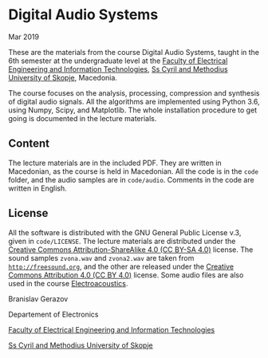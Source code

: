 # Digital Audio Systems
Mar 2019

These are the materials from the course Digital Audio Systems, taught in the 6th semester at the undergraduate level at the [Faculty of Electrical Engineering and Information Technologies](http://feit.ukim.edu.mk), [Ss Cyril and Methodius University of Skopje](http://ukim.edu.mk/), Macedonia.

The course focuses on the analysis, processing, compression and synthesis of digital audio signals.
All the algorithms are implemented using Python 3.6, using Numpy, Scipy, and Matplotlib.
The whole installation procedure to get going is documented in the lecture materials.


Content
-------

The lecture materials are in the included PDF.
They are written in Macedonian, as the course is held in Macedonian.
All the code is in the `code` folder, and the audio samples are in `code/audio`.
Comments in the code are written in English.


License
-------
All the software is distributed with the GNU General Public License v.3, given in `code/LICENSE`. The lecture materials are distributed under the [Creative Commons Attribution-ShareAlike 4.0 (CC BY-SA 4.0)](https://creativecommons.org/licenses/by-sa/4.0/) license.
The sound samples `zvona.wav` and `zvona2.wav` are taken from [`http://freesound.org`](http://freesound.org), and the other are released under the [Creative Commons Attribution 4.0 (CC BY 4.0)](http://creativecommons.org/licenses/by/4.0/) license.
Some audio files are also used in the course [Electroacoustics](https://github.com/FEEIT-FreeCourseWare/Electroacoustics).


Branislav Gerazov

Departement of Electronics

[Faculty of Electrical Engineering and Information Technologies](http://feit.ukim.edu.mk)

[Ss Cyril and Methodius University of Skopje](http://ukim.edu.mk/)
